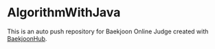 # AlgorithmWithJava
This is an auto push repository for Baekjoon Online Judge created with [BaekjoonHub](https://github.com/BaekjoonHub/BaekjoonHub).
